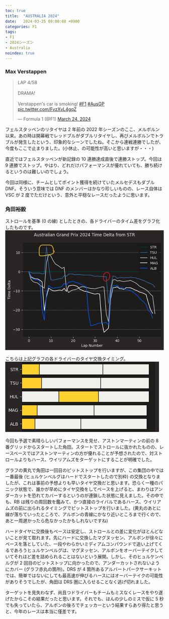 ```yaml
---
toc: true
title:  "AUSTRALIA 2024"
date:   2024-03-25 09:00:08 +0900
categories: F1
tags:
- F1
- 2024シーズン
- Australia
noindex: true
---
```

### Max Verstappen

<blockquote class="twitter-tweet"><p lang="en" dir="ltr">LAP 4/58 <br><br>DRAMA! <br><br>Verstappen&#39;s car is smoking! <a href="https://twitter.com/hashtag/F1?src=hash&amp;ref_src=twsrc%5Etfw">#F1</a> <a href="https://twitter.com/hashtag/AusGP?src=hash&amp;ref_src=twsrc%5Etfw">#AusGP</a> <a href="https://t.co/FvzXvL4gqZ">pic.twitter.com/FvzXvL4gqZ</a></p>&mdash; Formula 1 (@F1) <a href="https://twitter.com/F1/status/1771751353024463027?ref_src=twsrc%5Etfw">March 24, 2024</a></blockquote> <script async src="https://platform.twitter.com/widgets.js" charset="utf-8"></script>

フェルスタッペンのリタイヤは 2 年前の 2022 年シーズンのここ、メルボルン以来。あの時は開幕戦でレッドブルがダブルリタイヤし、再びメルボルンでトラブルが発生したという、印象的なシーンでしたね。そこから連戦連勝でしたが、今度もここで止まりました。(小休止、の可能性が高いと思いますが・・・)

直近ではフェルスタッペンが新記録の 10 連勝達成直後で連勝ストップ。今回は 9 連勝でストップ。やはり、どれだけパフォーマンスが優れていても、勝ち続けるというのは難しいのでしょう。

今回は同様に、チームとしてポイント獲得を続けていたメルセデスもダブル DNF。そういう意味では DNF のメンバーはかなり珍しいものの、レース自体は VSC が 2 度でただけという、意外と平穏なレースだったように思います。


### 角田裕毅
ストロールを基準 (0 の線) としたときの、各ドライバーのタイム差をグラフ化したものです。
![ラップチャート][img01]

こちらは上記グラフの各ドライバーのタイヤ交換タイミング。
![タイヤ][img02]


今回も予選で素晴らしいパフォーマンスを見せ、アストンマーティンの前の 8 番グリッドからスタートした角田。スタートでストロールに抜かれたものの、レースペースではアストンマーティンの方が優れることが予想されたので、対ストロールよりもハース、ウイリアムズをターゲットにすることが明確でした。

グラフの黄丸で角田は一回目のピットストップを行いますが、この集団の中では一番最後 (ヒュルケンベルグはハードでスタートしたので別枠) の交換となりましたが、これは事前の予想よりも早いタイヤ交換だと思います。恐らく一種のパニック状態で、誰かが早めにタイヤ交換をしてペースを上げると、まわりはアンダーカットを恐れてカバーするというのが連鎖した状態に見えました。その中でも、RB は残りの周回数を鑑みて、かつ直接のライバルであるハース、ウイリアムズの前に出られるタイミングでピットストップを行いました。(黄丸のあとに線が落ちていったところで、アルボンの青線にかなり近いところまで行くので、あと一周遅かったら危なかったかもしれないですね)

ハードタイヤに交換後もペースは安定し、ストロールとの差に変化がほとんどないことが見て取れます。先にハードに交換したマグヌッセン、アルボンが徐々にペースを落としていた、一段やわらかいミディアムコンパウンドで追い上げてくるであろうヒュルケンベルグは、マグヌッセン、アルボンをオーバーテイクしていてそれほど差を詰められることはないという展開。しかし、そのヒュルケンベルグが 2 回目のピットストップに向かったので、アンダーカットされないようにカバー (グラフ赤丸の箇所)。DRS が 4 箇所あるアルバートパークサーキットでは、簡単ではないにしても最高速が伸びるハースにはオーバーテイクの可能性がありそうでしたが、角田は DRS 圏に入らせることなく逃げ切れました。

ターゲットを見失わなず、尚且つドライバーもチームもミスなくレースをやり遂げたからこその結果だったと思います。それでも、ほんの少しのミスで仮に 5 秒でも失っていたら、アルボンの後ろでチェッカーという結果すらあり得たと思うと、今年のレースは本当に僅差です。


[img01]:/assets/images/2024/ss_20240325-01.png
[img02]:/assets/images/2024/ss_20240325-02.png

